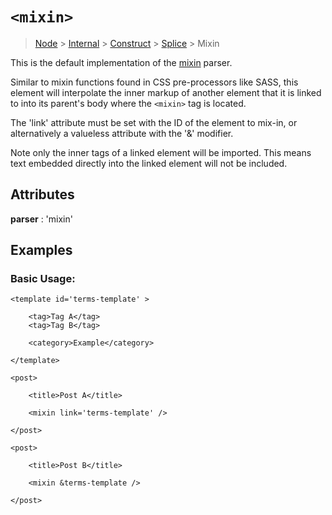 # `<mixin>`

> [Node](./node.md) > [Internal](./internal.md) > [Construct](./construct.md) > [Splice](./splice.md) > Mixin

This is the default implementation of the [mixin](../parsers/mixin.md) parser.

Similar to mixin functions found in CSS pre-processors like SASS, this element will interpolate the inner markup of another element that it is linked to into its parent's body where the `<mixin>` tag is located.

The 'link' attribute must be set with the ID of the element to mix-in, or alternatively a valueless attribute with the '&' modifier.

Note only the inner tags of a linked element will be imported. This means text embedded directly into the linked element will not be included.

## Attributes

**parser** : 'mixin'

## Examples

### Basic Usage:

```
<template id='terms-template' >

    <tag>Tag A</tag>
    <tag>Tag B</tag>

    <category>Example</category>

</template>

<post>

    <title>Post A</title>

    <mixin link='terms-template' />

</post>

<post>

    <title>Post B</title>

    <mixin &terms-template />

</post>
```
